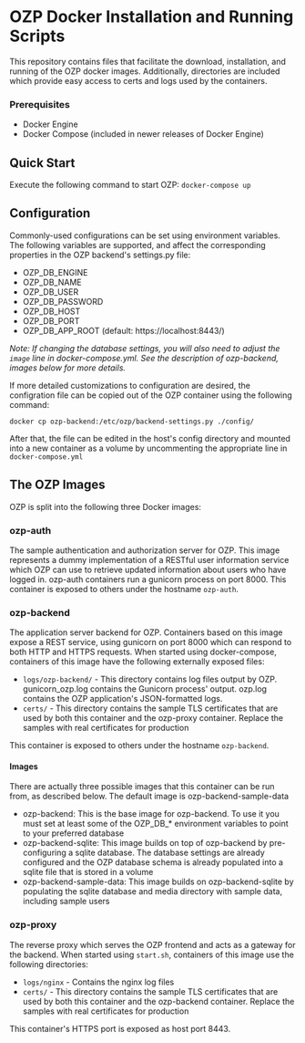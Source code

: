# OZP Docker Installation and Running Scripts
This repository contains files that facilitate the download, installation, and
running of the OZP docker images.  Additionally, directories are included
which provide easy access to certs and logs used by the containers.

### Prerequisites
* Docker Engine
* Docker Compose (included in newer releases of Docker Engine)

## Quick Start
Execute the following command to start OZP:
`docker-compose up`

## Configuration
Commonly-used configurations can be set using environment variables.
The following variables are supported, and affect the corresponding properties
in the OZP backend's settings.py file:

* OZP_DB_ENGINE
* OZP_DB_NAME
* OZP_DB_USER
* OZP_DB_PASSWORD
* OZP_DB_HOST
* OZP_DB_PORT
* OZP_DB_APP_ROOT (default: https://localhost:8443/)

_Note: If changing the database settings, you will also need to adjust the
`image` line in docker-compose.yml.  See the description of ozp-backend, images below
for more details._

If more detailed customizations to configuration are desired, the configration
file can be copied out of the OZP container using the following command:

`docker cp ozp-backend:/etc/ozp/backend-settings.py ./config/`

After that, the file can be edited in the host's config directory and mounted
into a new container as a volume by uncommenting the appropriate line in
`docker-compose.yml`

## The OZP Images
OZP is split into the following three Docker images:

### ozp-auth
The sample authentication and authorization server for OZP.  This image
represents a dummy implementation of a RESTful user information service which
OZP can use to retrieve updated information about users who have logged in.
ozp-auth containers run a gunicorn process on port 8000.  This container is
exposed to others under the hostname `ozp-auth`.

### ozp-backend
The application server backend for OZP.  Containers based on this image expose a
REST service, using gunicorn on port 8000 which can respond to both HTTP and
HTTPS requests.  When started using docker-compose, containers of this image have
the following externally exposed files:
* `logs/ozp-backend/` - This directory contains log files output by OZP.
    gunicorn_ozp.log contains the Gunicorn process' output.  ozp.log contains
    the OZP application's JSON-formatted logs.
* `certs/` - This directory contains the sample TLS certificates that are used
    by both this container and the ozp-proxy container.  Replace the samples
    with real certificates for production

This container is exposed to others under the hostname `ozp-backend`.

#### Images
There are actually three possible images that this container can be run from, as
described below.  The default image is ozp-backend-sample-data

* ozp-backend: This is the base image for ozp-backend.  To use it you must set
    at least some of the OZP_DB_* environment variables to point to your
    preferred database
* ozp-backend-sqlite: This image builds on top of ozp-backend by pre-configuring
    a sqlite database.  The database settings are already configured and the OZP
    database schema is already populated into a sqlite file that is stored in a
    volume
* ozp-backend-sample-data: This image builds on ozp-backend-sqlite by populating
    the sqlite database and media directory with sample data, including sample
    users

### ozp-proxy
The reverse proxy which serves the OZP frontend and acts as a gateway for the
backend.  When started using `start.sh`, containers of this image use the
following directories:
* `logs/nginx` - Contains the nginx log files
* `certs/` - This directory contains the sample TLS certificates that are used
    by both this container and the ozp-backend container.  Replace the samples
    with real certificates for production

This container's HTTPS port is exposed as host port 8443.
